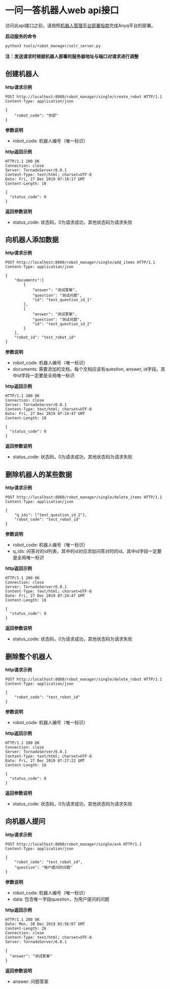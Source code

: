 # 一问一答机器人web api接口
访问此api接口之前，请按照[机器人管理平台部署指南](机器人管理平台部署指南.md)完成Anyq平台的部署。

**启动服务的命令**
```bash
python3 tools/robot_manager/solr_server.py
```

**注：发送请求时根据机器人部署的服务器地址与端口对请求进行调整**

## 创建机器人
**http请求示例**
```http
POST http://localhost:8080/robot_manager/single/create_robot HTTP/1.1
Content-Type: application/json

{
    "robot_code": "你好"
}
```
**参数说明**
- robot_code: 机器人编号（唯一标识）

**http返回示例**
```http
HTTP/1.1 200 OK
Connection: close
Server: TornadoServer/6.0.1
Content-Type: text/html; charset=UTF-8
Date: Fri, 27 Dec 2019 07:18:17 GMT
Content-Length: 18

{
  "status_code": 0
}
```
**返回参数说明**
- status_code: 状态码，0为请求成功，其他状态码为请求失败

## 向机器人添加数据
**http请求示例**
```http
POST http://localhost:8080/robot_manager/single/add_items HTTP/1.1
Content-Type: application/json

{
    "documents":[
        {
            "answer": "测试答案", 
            "question": "测试问题", 
            "id": "test_question_id_1"
        },
        {
            "answer": "测试答案", 
            "question": "测试问题", 
            "id": "test_question_id_2"
        }
    ],
    "robot_id": "test_robot_id"
}
```
**参数说明**
- robot_code: 机器人编号（唯一标识）
- documents: 需要添加的文档，每个文档应该有question, answer, id字段。其中id字段一定要是全局唯一标识

**http返回示例**
```http
HTTP/1.1 200 OK
Connection: close
Server: TornadoServer/6.0.1
Content-Type: text/html; charset=UTF-8
Date: Fri, 27 Dec 2019 07:24:47 GMT
Content-Length: 18

{
  "status_code": 0
}
```
**返回参数说明**
- status_code: 状态码，0为请求成功，其他状态码为请求失败


## 删除机器人的某些数据
**http请求示例**
```http
POST http://localhost:8080/robot_manager/single/delete_items HTTP/1.1
Content-Type: application/json

{
    "q_ids": ["test_question_id_2"],
    "robot_code": "test_robot_id"
}
```
**参数说明**
- robot_code: 机器人编号（唯一标识）
- q_ids: 问答对的id列表，其中的id对应添加问答对时的id。其中id字段一定要是全局唯一标识

**http返回示例**
```http
HTTP/1.1 200 OK
Connection: close
Server: TornadoServer/6.0.1
Content-Type: text/html; charset=UTF-8
Date: Fri, 27 Dec 2019 07:24:47 GMT
Content-Length: 18

{
  "status_code": 0
}
```
**返回参数说明**
- status_code: 状态码，0为请求成功，其他状态码为请求失败

## 删除整个机器人
**http请求示例**
```http
POST http://localhost:8080/robot_manager/single/delete_robot HTTP/1.1
Content-Type: application/json

{
    "robot_code": "test_robot_id"
}
```
**参数说明**
- robot_code: 机器人编号（唯一标识）

**http返回示例**
```http
HTTP/1.1 200 OK
Connection: close
Server: TornadoServer/6.0.1
Content-Type: text/html; charset=UTF-8
Date: Fri, 27 Dec 2019 07:27:22 GMT
Content-Length: 18

{
  "status_code": 0
}
```
**返回参数说明**
- status_code: 状态码，0为请求成功，其他状态码为请求失败


## 向机器人提问
**http请求示例**
```http
POST http://localhost:8080/robot_manager/single/ask HTTP/1.1
Content-Type: application/json

{
    "robot_code": "test_robot_id",
    "question": "用户提问的问题"
}
```
**参数说明**
- robot_code: 机器人编号（唯一标识）
- data: 包含唯一字段question，为用户提问的问题

**http返回示例**
```http
HTTP/1.1 200 OK
Date: Mon, 30 Dec 2019 02:56:07 GMT
Content-Length: 26
Connection: close
Content-Type: text/html; charset=UTF-8
Server: TornadoServer/6.0.1

{
  "answer": "测试答案"
}

```
**返回参数说明**
- answer: 问题答案

